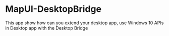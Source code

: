 # MapUI-DesktopBridge
This app show how can you extend your desktop app, use Windows 10 APIs in Desktop app with the Desktop Bridge
